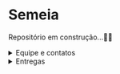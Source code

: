 # Semeia
Repositório em construção...🔧🔨
  <details>
    <summary> Equipe e contatos </summary>
    <br>
    <p><strong> Artur Sales Brasiliano - asb6@cesar.school </strong></p>
    <p><strong> Bruno Assunção da Silva - bas@cesar.school </strong></p>
    <p><strong> Darci Henrique Ayres Mendes de Carvalho - dhamc@cesar.school </strong></p>
    <p><strong> Felipe Marques Meira de Oliveira - fmmo@cesar.school </strong></p>
    <p><strong> Lais Sedicias Valença - lsv2@cesar.school </strong></p>
    <p><strong> João Pedro Aguiar Morais - jpam@cesar.school </strong></p>
    <p><strong> Lavínia Maranhão Faria da Silva - lmfs@cesar.school </strong></p>
    <p><strong> Malu de Aguiar Germani - mag@cesar.school </strong></p>
    <p><strong> Maria Eduarda Rêgo Barros - merb@cesar.school </strong></p>
    <p><strong> Marina Hoffmann Guimaraes - mhg@cesar.school </strong></p>    
  </details>

  <details>
    <summary> Entregas </summary>
    <br>
    <details>
      <summary> Status Report 1 </summary>
      <br>
      <p><strong>  </strong></p>
    </details>
    <details>
      <summary> Status Report 2 </summary>
      <br>
      <p><strong>  </strong></p>
    </details>
  </details>
    
